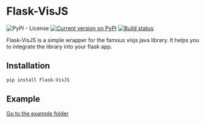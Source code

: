 # Flask-VisJS

![PyPI - License](https://img.shields.io/pypi/l/Flask-VisJS)
[![Current version on PyPI](https://img.shields.io/pypi/v/Flask-VisJS)](https://pypi.org/project/Flask-VisJS/)
[![Build status](https://github.com/dadav/Flask-VisJS/workflows/build/badge.svg)](https://github.com/dadav/Flask-VisJS/actions)

Flask-VisJS is a simple wrapper for the famous visjs java library. It helps you to integrate
the library into your flask app.

## Installation

```bash
pip install Flask-VisJS
```

## Example

[Go to the example folder](./examples/)
